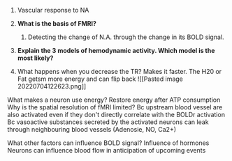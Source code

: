 
1. Vascular response to NA
2. **What is the basis of FMRI?**
	1. Detecting the change of N.A. through the change in its BOLD signal. 

3. **Explain the 3 models of hemodynamic activity. Which model is the most likely?**
4. What happens when you decrease the TR?
	Makes it faster. The H20 or Fat getsm more energy and can flip back
![[Pasted image 20220704122623.png]]

What makes a neuron use energy?
	Restore energy after ATP consumption
Why is the spatial resolution of fMRI limited?
	Bc upstream blood vessel are also activated even if they don't directly correlate with the BOLDr activation
	Bc vasoactive substances secreted by the activated neurons can leak through neighbouring blood vessels (Adenosie, NO, Ca2+)

What other factors can influence BOLD signal?
	Influence of hormones
	Neurons can influence blood flow in anticipation of upcoming events
	